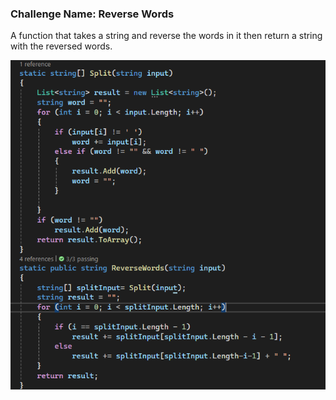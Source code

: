 ### Challenge Name: Reverse Words
A function that takes a string and reverse the words in it then return a string with the reversed words.

![Reverse Words](./ReverseWords.PNG)
